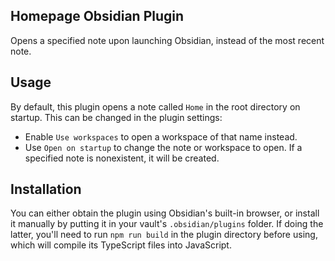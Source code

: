 ## Homepage Obsidian Plugin

Opens a specified note upon launching Obsidian, instead of the most recent note.

## Usage

By default, this plugin opens a note called `Home` in the root directory on startup. This can be changed in the plugin settings:

* Enable `Use workspaces` to open a workspace of that name instead.
* Use `Open on startup` to change the note or workspace to open. If a specified note is nonexistent, it will be created.

## Installation

You can either obtain the plugin using Obsidian's built-in browser, or install it manually by putting it in your vault's `.obsidian/plugins` folder. If doing the latter, you'll need to run `npm run build` in the plugin directory before using, which will compile its TypeScript files into JavaScript.